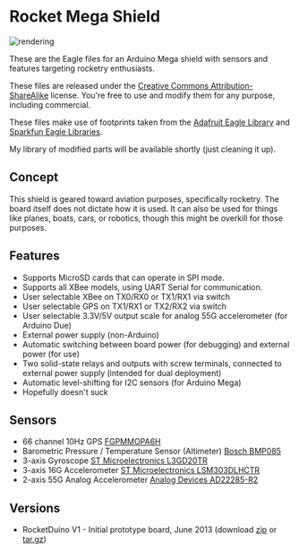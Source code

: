Rocket Mega Shield
==================

![rendering](https://raw.github.com/zortness/rocket-mega-shield/master/render/v1/board_v1.png)

These are the Eagle files for an Arduino Mega shield with sensors and features targeting rocketry enthusiasts.

These files are released under the [Creative Commons Attribution-ShareAlike](http://creativecommons.org/licenses/by-sa/3.0/) license. 
You're free to use and modify them for any purpose, including commercial.

These files make use of footprints taken from the [Adafruit Eagle Library](https://github.com/adafruit/Adafruit-Eagle-Library) 
and [Sparkfun Eagle Libraries](https://github.com/sparkfun/SparkFun-Eagle-Libraries). 

My library of modified parts will be available shortly (just cleaning it up).


Concept
--------
This shield is geared toward aviation purposes, specifically rocketry. The board itself does not dictate how it is used.
It can also be used for things like planes, boats, cars, or robotics, though this might be overkill for those purposes.


Features
--------
* Supports MicroSD cards that can operate in SPI mode. 
* Supports all XBee models, using UART Serial for communication.
* User selectable XBee on TX0/RX0 or TX1/RX1 via switch
* User selectable GPS on TX1/RX1 or TX2/RX2 via switch
* User selectable 3.3V/5V output scale for analog 55G accelerometer (for Arduino Due)
* External power supply (non-Arduino)
* Automatic switching between board power (for debugging) and external power (for use)
* Two solid-state relays and outputs with screw terminals, connected to external power supply (intended for dual deployment)
* Automatic level-shifting for I2C sensors (for Arduino Mega)
* Hopefully doesn't suck


Sensors
--------
* 66 channel 10Hz GPS [FGPMMOPA6H](http://www.adafruit.com/products/790)
* Barometric Pressure / Temperature Sensor (Altimeter) [Bosch BMP085](http://www.digikey.com/product-detail/en/BMP085/828-1005-1-ND/1987010)
* 3-axis Gyroscope [ST Microelectronics L3GD20TR](http://www.digikey.com/product-detail/en/L3GD20TR/497-12081-1-ND/2793125)
* 3-axis 16G Accelerometer [ST Microelectronics LSM303DLHCTR](http://www.digikey.com/product-detail/en/LSM303DLHCTR/497-11918-1-ND/2757636)
* 2-axis 55G Analog Accelerometer [Analog Devices AD22285-R2](http://www.digikey.com/product-detail/en/AD22285-R2/AD22285-R2CT-ND/774192)


Versions
--------
* RocketDuino V1 - Initial prototype board, June 2013 
(download [zip](https://github.com/zortness/rocket-mega-shield/archive/v1.zip) or [tar.gz](https://github.com/zortness/rocket-mega-shield/archive/v1.tar.gz))